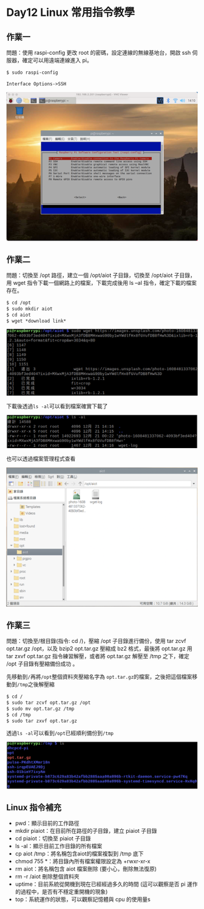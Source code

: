 # Day12 Linux 常用指令教學

## 作業一

問題：使用 raspi-config 更改 root 的密碼，設定連線的無線基地台，開啟 ssh 伺服器，確定可以用遠端連線進入 pi。

```
$ sudo raspi-config
```

```
Interface Options->SSH
```

![image1](https://github.com/qaws5503/AIOT/blob/master/pictures/Day12-1.1.png)

## 作業二

問題：切換至 /opt 路徑，建立一個 /opt/aiot 子目錄，切換至 /opt/aiot 子目錄，用 wget 指令下載一個網路上的檔案，下載完成後用 ls –al 指令，確定下載的檔案存在。

```
$ cd /opt
$ sudo mkdir aiot
$ cd aiot
$ wget *download link*
```

![image2](https://github.com/qaws5503/AIOT/blob/master/pictures/Day12-2.1.png)

下載後透過`ls -al`可以看到檔案確實下載了

![image4](https://github.com/qaws5503/AIOT/blob/master/pictures/Day12-2.2.png)

也可以透過檔案管理程式查看

![image3](https://github.com/qaws5503/AIOT/blob/master/pictures/Day12-2.3.png)

## 作業三

問題：切換至/根目錄(指令: cd /)，壓縮 /opt 子目錄進行備份，使用 tar zcvf opt.tar.gz /opt，以及 bzip2 opt.tar.gz 壓縮成 bz2 格式，最後將 opt.tar.gz 用 tar zxvf opt.tar.gz 指令練習解壓，或者將 opt.tar.gz 解壓至 /tmp 之下，確定 /opt 子目錄有壓縮備份成功 。

先移動到`/`再將`/opt`整個資料夾壓縮名字為 `opt.tar.gz`的檔案，之後把這個檔案移動到`/tmp`之後解壓縮

```
$ cd /
$ sudo tar zcvf opt.tar.gz /opt
$ sudo mv opt.tar.gz /tmp
$ cd /tmp
$ sudo tar zxvf opt.tar.gz
```

透過`ls -al`可以看到`/opt`已經順利備份到`/tmp`

![image4](https://github.com/qaws5503/AIOT/blob/master/pictures/Day12-3.1.png)

## Linux 指令補充

* pwd：顯示目前的工作路徑
* mkdir piaiot：在目前所在路徑的子目錄，建立 piaiot 子目錄
* cd piaiot：切換至 piaiot 子目錄
* ls -al：顯示目前工作目錄的所有檔案
* cp aiot /tmp：將名稱包含aiot的檔案複製到 /tmp 底下
* chmod 755 *：將目錄內所有檔案權限設定為 +rwxr-xr-x
* rm aiot：將名稱包含 aiot 檔案刪除 (要小心，刪除無法復原)
 * rm -r /aiot 刪除整個資料夾
* uptime：目前系統從開機到現在已經經過多久的時間 (這可以觀察是否 pi 運作的過程中，是否有不穩定重開機的現象)
* top：系統運作的狀態，可以觀察記憶體與 cpu 的使用量s